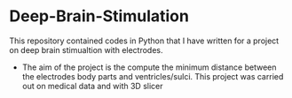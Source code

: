 # Deep-Brain-Stimulation
This repository contained codes in Python that I have written for a project on deep brain stimualtion with electrodes. 

- The aim of the project is the compute the minimum distance between the electrodes body parts and ventricles/sulci. This project was carried out on medical data and with 3D slicer
